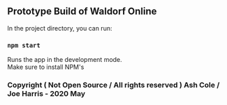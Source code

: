 

## Prototype Build of Waldorf Online

In the project directory, you can run:

### `npm start`

Runs the app in the development mode.<br />
Make sure to install NPM's

### Copyright ( Not Open Source / All rights reserved ) Ash Cole / Joe Harris - 2020 May

